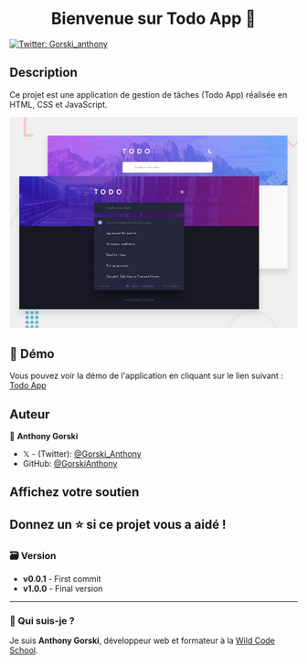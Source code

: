 <h1 align="center">Bienvenue sur Todo App 👋</h1>
<p>
  <a href="https://twitter.com/Gorski_anthony" target="_blank">
    <img alt="Twitter: Gorski_anthony" src="https://img.shields.io/twitter/follow/Gorski_anthony.svg?style=social" />
  </a>
</p>

## Description

Ce projet est une application de gestion de tâches (Todo App) réalisée en HTML, CSS et JavaScript.

![Todo App](./design/desktop-preview.jpg)

## 🚀 Démo

Vous pouvez voir la démo de l'application en cliquant sur le lien suivant : [Todo App](https://wildcodeschool-2024-09.github.io/JS-RemoteFR-Crew404-Projet1-TodoList/)

## Auteur

👤 **Anthony Gorski**

-   𝕏 - (Twitter): [@Gorski_Anthony](https://twitter.com/Gorski_Anthony)
-   GitHub: [@GorskiAnthony](https://github.com/GorskiAnthony)

## Affichez votre soutien

## Donnez un ⭐️ si ce projet vous a aidé !

### 🗃️ Version

-   **v0.0.1** - First commit
-   **v1.0.0** - Final version

---

### 👋 Qui suis-je ?

Je suis **Anthony Gorski**, développeur web et formateur à la [Wild Code School](https://www.wildcodeschool.com/fr-FR).

